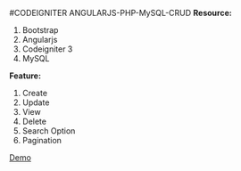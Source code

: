 
#CODEIGNITER ANGULARJS-PHP-MySQL-CRUD
<b>Resource:</b> 
1. Bootstrap 
2. Angularjs
3. Codeigniter 3
4. MySQL


<b>Feature:</b> 
1. Create 
2. Update 
3. View 
4. Delete
5. Search Option
6. Pagination

<a  href="http://dev.codeenable.com/angularjs-ci-mysql-crud-demo/" target="_blank" >Demo</a>


